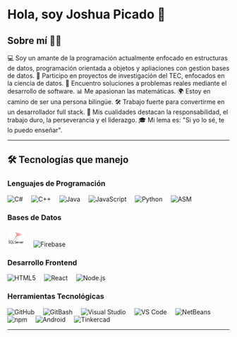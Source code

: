 # Hola, soy Joshua Picado 🎉

## Sobre mí 👨‍💻
💻 Soy un amante de la programación actualmente enfocado en estructuras de datos, programación orientada a objetos y apliaciones con gestion bases de datos.
🔬 Participo en proyectos de investigación del TEC, enfocados en la ciencia de datos.
🔧 Encuentro soluciones a problemas reales mediante el desarrollo de software.
📊 Me apasionan las matemáticas.
🌍 Estoy en camino de ser una persona bilingüe.
🛠️ Trabajo fuerte para convertirme en un desarrollador full stack.
🌟 Mis cualidades destacan la responsabilidad, el trabajo duro, la perseverancia y el liderazgo.
🎓 Mi lema es: "Si yo lo sé, te lo puedo enseñar".

---

## 🛠️ Tecnologías que manejo

### Lenguajes de Programación
<p>
  <img src="https://upload.wikimedia.org/wikipedia/commons/4/4f/Csharp_Logo.png" alt="C#" width="40" height="40" style="margin-right: 15px;" />
  <img src="https://upload.wikimedia.org/wikipedia/commons/1/18/ISO_C%2B%2B_Logo.svg" alt="C++" width="40" height="40" style="margin-right: 15px;" />
  <img src="https://www.manualweb.net/img/logos/java.png" alt="Java" width="40" height="40" style="margin-right: 15px;" />
  <img src="https://upload.wikimedia.org/wikipedia/commons/6/6a/JavaScript-logo.png" alt="JavaScript" width="40" height="40" style="margin-right: 15px;" />
  <img src="https://upload.wikimedia.org/wikipedia/commons/c/c3/Python-logo-notext.svg" alt="Python" width="40" height="40" style="margin-right: 15px;" />
  <img src="https://encrypted-tbn0.gstatic.com/images?q=tbn:ANd9GcSNu6NmvKm0sXhLiAMTedt27xLRtlhuq_nYy3d5IYtcvkExJKLZUlJn-_kp1nYtt44rQzY&usqp=CAU" alt="ASM" width="40" height="40" style="margin-right: 15px;" />

</p>

### Bases de Datos
<p>
  <img src="https://github.com/JoshuaPicado/Proyecto-Taller-Etapa-1/blob/main/pngwing.com.png?raw=true" alt="SQL Server Management Studio" width="40" height="40" style="margin-right: 15px;" />
  <img src="https://cdn4.iconfinder.com/data/icons/google-i-o-2016/512/google_firebase-2-512.png" alt="Firebase" width="40" height="40" style="margin-right: 15px;" />
</p>


### Desarrollo Frontend
<p>
  <img src="https://upload.wikimedia.org/wikipedia/commons/3/38/HTML5_Badge.svg" alt="HTML5" width="40" height="40" style="margin-right: 15px;" />
  <img src="https://upload.wikimedia.org/wikipedia/commons/a/a7/React-icon.svg" alt="React" width="40" height="40" style="margin-right: 15px;" />
  <img src="https://upload.wikimedia.org/wikipedia/commons/d/d9/Node.js_logo.svg" alt="Node.js" width="40" height="40" style="margin-right: 15px;" />
</p>

### Herramientas Tecnológicas
<p>
  <img src="https://upload.wikimedia.org/wikipedia/commons/9/91/Octicons-mark-github.svg" alt="GitHub" width="40" height="40" style="margin-right: 15px;" />
  <img src="https://upload.wikimedia.org/wikipedia/commons/e/e0/Git-logo.svg" alt="GitBash" width="40" height="40" style="margin-right: 15px;" />
  <img src="https://upload.wikimedia.org/wikipedia/commons/5/59/Visual_Studio_Icon_2019.svg" alt="Visual Studio" width="40" height="40" style="margin-right: 15px;" />
  <img src="https://upload.wikimedia.org/wikipedia/commons/9/9a/Visual_Studio_Code_1.35_icon.svg" alt="VS Code" width="40" height="40" style="margin-right: 15px;" />
  <img src="https://upload.wikimedia.org/wikipedia/commons/9/98/Apache_NetBeans_Logo.svg" alt="NetBeans" width="40" height="40" style="margin-right: 15px;" />
  <img src="https://upload.wikimedia.org/wikipedia/commons/d/db/Npm-logo.svg" alt="npm" width="40" height="40" style="margin-right: 15px;" />
  <img src="https://www.liderlogo.es/wp-content/uploads/2022/12/Logo-Android-1024x640.png" alt="Android" width="40" height="40" style="margin-right: 15px;" />
  <img src="https://i2.wp.com/www.uhu.es/osl/wp-content/uploads/2018/06/1.png?fit=256%2C256" alt="Tinkercad" width="40" height="40" style="margin-right: 15px;" />
</p>

---

<!---
JoshuaPicado/JoshuaPicado is a ✨ special ✨ repository because its `README.md` (this file) appears on your GitHub profile.
You can click the Preview link to take a look at your changes.
--->

